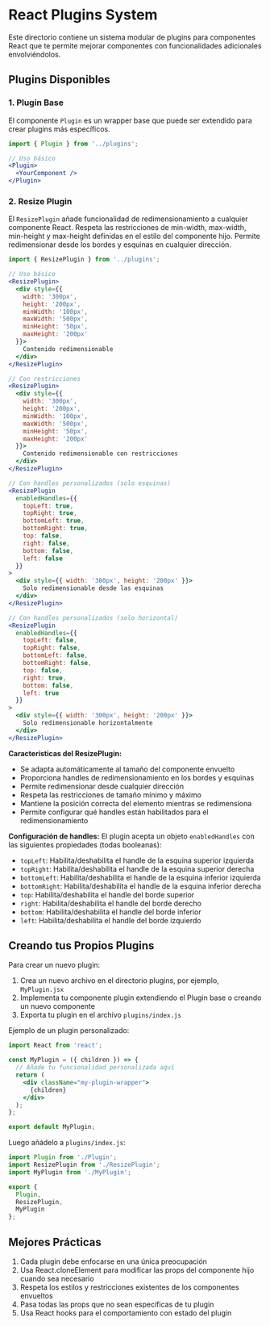 # React Plugins System

Este directorio contiene un sistema modular de plugins para componentes React que te permite mejorar componentes con funcionalidades adicionales envolviéndolos.

## Plugins Disponibles

### 1. Plugin Base

El componente `Plugin` es un wrapper base que puede ser extendido para crear plugins más específicos.

```jsx
import { Plugin } from '../plugins';

// Uso básico
<Plugin>
  <YourComponent />
</Plugin>
```

### 2. Resize Plugin

El `ResizePlugin` añade funcionalidad de redimensionamiento a cualquier componente React. Respeta las restricciones de min-width, max-width, min-height y max-height definidas en el estilo del componente hijo. Permite redimensionar desde los bordes y esquinas en cualquier dirección.

```jsx
import { ResizePlugin } from '../plugins';

// Uso básico
<ResizePlugin>
  <div style={{ 
    width: '300px', 
    height: '200px', 
    minWidth: '100px', 
    maxWidth: '500px', 
    minHeight: '50px', 
    maxHeight: '200px'
  }}>
    Contenido redimensionable
  </div>
</ResizePlugin>

// Con restricciones
<ResizePlugin>
  <div style={{ 
    width: '300px',
    height: '200px',
    minWidth: '100px', 
    maxWidth: '500px', 
    minHeight: '50px', 
    maxHeight: '200px'
  }}>
    Contenido redimensionable con restricciones
  </div>
</ResizePlugin>

// Con handles personalizados (solo esquinas)
<ResizePlugin 
  enabledHandles={{
    topLeft: true,
    topRight: true,
    bottomLeft: true,
    bottomRight: true,
    top: false,
    right: false,
    bottom: false,
    left: false
  }}
>
  <div style={{ width: '300px', height: '200px' }}>
    Solo redimensionable desde las esquinas
  </div>
</ResizePlugin>

// Con handles personalizados (solo horizontal)
<ResizePlugin 
  enabledHandles={{
    topLeft: false,
    topRight: false,
    bottomLeft: false,
    bottomRight: false,
    top: false,
    right: true,
    bottom: false,
    left: true
  }}
>
  <div style={{ width: '300px', height: '200px' }}>
    Solo redimensionable horizontalmente
  </div>
</ResizePlugin>
```

**Características del ResizePlugin:**
- Se adapta automáticamente al tamaño del componente envuelto
- Proporciona handles de redimensionamiento en los bordes y esquinas
- Permite redimensionar desde cualquier dirección
- Respeta las restricciones de tamaño mínimo y máximo
- Mantiene la posición correcta del elemento mientras se redimensiona
- Permite configurar qué handles están habilitados para el redimensionamiento

**Configuración de handles:**
El plugin acepta un objeto `enabledHandles` con las siguientes propiedades (todas booleanas):
- `topLeft`: Habilita/deshabilita el handle de la esquina superior izquierda
- `topRight`: Habilita/deshabilita el handle de la esquina superior derecha
- `bottomLeft`: Habilita/deshabilita el handle de la esquina inferior izquierda
- `bottomRight`: Habilita/deshabilita el handle de la esquina inferior derecha
- `top`: Habilita/deshabilita el handle del borde superior
- `right`: Habilita/deshabilita el handle del borde derecho
- `bottom`: Habilita/deshabilita el handle del borde inferior
- `left`: Habilita/deshabilita el handle del borde izquierdo

## Creando tus Propios Plugins

Para crear un nuevo plugin:

1. Crea un nuevo archivo en el directorio plugins, por ejemplo, `MyPlugin.jsx`
2. Implementa tu componente plugin extendiendo el Plugin base o creando un nuevo componente
3. Exporta tu plugin en el archivo `plugins/index.js`

Ejemplo de un plugin personalizado:

```jsx
import React from 'react';

const MyPlugin = ({ children }) => {
  // Añade tu funcionalidad personalizada aquí
  return (
    <div className="my-plugin-wrapper">
      {children}
    </div>
  );
};

export default MyPlugin;
```

Luego añádelo a `plugins/index.js`:

```jsx
import Plugin from './Plugin';
import ResizePlugin from './ResizePlugin';
import MyPlugin from './MyPlugin';

export {
  Plugin,
  ResizePlugin,
  MyPlugin
};
```

## Mejores Prácticas

1. Cada plugin debe enfocarse en una única preocupación
2. Usa React.cloneElement para modificar las props del componente hijo cuando sea necesario
3. Respeta los estilos y restricciones existentes de los componentes envueltos
4. Pasa todas las props que no sean específicas de tu plugin
5. Usa React hooks para el comportamiento con estado del plugin 
